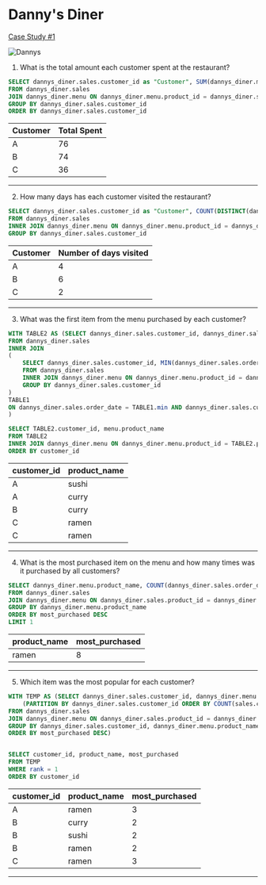 # Danny's Diner

[Case Study #1](https://8weeksqlchallenge.com/case-study-1/)

![Dannys](https://8weeksqlchallenge.com/images/case-study-designs/1.png)


1. What is the total amount each customer spent at the restaurant?
```sql
SELECT dannys_diner.sales.customer_id as "Customer", SUM(dannys_diner.menu.price) as "Total Spent"
FROM dannys_diner.sales
JOIN dannys_diner.menu ON dannys_diner.menu.product_id = dannys_diner.sales.product_id
GROUP BY dannys_diner.sales.customer_id
ORDER BY dannys_diner.sales.customer_id
```


| Customer | Total Spent |
| -------- | ----------- |
| A        | 76          |
| B        | 74          |
| C        | 36          |


---

2. How many days has each customer visited the restaurant?

```sql
SELECT dannys_diner.sales.customer_id as "Customer", COUNT(DISTINCT(dannys_diner.sales.order_date)) as "Number of days visited"
FROM dannys_diner.sales
INNER JOIN dannys_diner.menu ON dannys_diner.menu.product_id = dannys_diner.sales.product_id
GROUP BY dannys_diner.sales.customer_id
```


| Customer | Number of days visited |
| -------- | ---------------------- |
| A        | 4                      |
| B        | 6                      |
| C        | 2                      |

---

3. What was the first item from the menu purchased by each customer?

```sql
WITH TABLE2 AS (SELECT dannys_diner.sales.customer_id, dannys_diner.sales.product_id
FROM dannys_diner.sales
INNER JOIN
(
	SELECT dannys_diner.sales.customer_id, MIN(dannys_diner.sales.order_date)
	FROM dannys_diner.sales
	INNER JOIN dannys_diner.menu ON dannys_diner.menu.product_id = dannys_diner.sales.product_id
	GROUP BY dannys_diner.sales.customer_id
) 
TABLE1
ON dannys_diner.sales.order_date = TABLE1.min AND dannys_diner.sales.customer_id = TABLE1.customer_id
)

SELECT TABLE2.customer_id, menu.product_name
FROM TABLE2
INNER JOIN dannys_diner.menu ON dannys_diner.menu.product_id = TABLE2.product_id
ORDER BY customer_id
```


| customer_id | product_name |
| ----------- | ------------ |
| A           | sushi        |
| A           | curry        |
| B           | curry        |
| C           | ramen        |
| C           | ramen        |

---


4. What is the most purchased item on the menu and how many times was it purchased by all customers?

```sql
SELECT dannys_diner.menu.product_name, COUNT(dannys_diner.sales.order_date) as most_purchased
FROM dannys_diner.sales
JOIN dannys_diner.menu ON dannys_diner.sales.product_id = dannys_diner.menu.product_id
GROUP BY dannys_diner.menu.product_name
ORDER BY most_purchased DESC
LIMIT 1
```


| product_name | most_purchased |
| ------------ | -------------- |
| ramen        | 8              |

---


5. Which item was the most popular for each customer?


```sql
WITH TEMP AS (SELECT dannys_diner.sales.customer_id, dannys_diner.menu.product_name, COUNT(dannys_diner.sales.order_date) as most_purchased, DENSE_RANK() OVER   
    (PARTITION BY dannys_diner.sales.customer_id ORDER BY COUNT(sales.customer_id) DESC) AS Rank  
FROM dannys_diner.sales
JOIN dannys_diner.menu ON dannys_diner.sales.product_id = dannys_diner.menu.product_id
GROUP BY dannys_diner.sales.customer_id, dannys_diner.menu.product_name
ORDER BY most_purchased DESC)


SELECT customer_id, product_name, most_purchased
FROM TEMP
WHERE rank = 1
ORDER BY customer_id
```



| customer_id | product_name | most_purchased |
| ----------- | ------------ | -------------- |
| A           | ramen        | 3              |
| B           | curry        | 2              |
| B           | sushi        | 2              |
| B           | ramen        | 2              |
| C           | ramen        | 3              |

---
